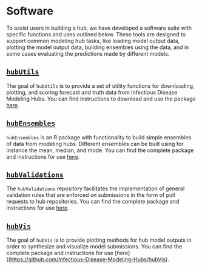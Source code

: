 # Software  

To assist users in building a hub, we have developed a software suite with specific functions and uses outlined below. These tools are designed to support common modeling hub tasks, like loading model output data, plotting the model output data, building ensembles using the data, and in some cases evaluating the predictions made by different models.  

## [`hubUtils`](https://infectious-disease-modeling-hubs.github.io/hubUtils/)  

The goal of `hubUtils` is to provide a set of utility functions for downloading, plotting, and scoring forecast and truth data from Infectious Disease Modeling Hubs. You can find instructions to download and use the package [here](https://infectious-disease-modeling-hubs.github.io/hubUtils/).  

## [`hubEnsembles`](https://github.com/Infectious-Disease-Modeling-Hubs/hubEnsembles)  

`hubEnsembles` is an R package with functionality to build simple ensembles of data from modeling hubs. Different ensembles can be built using for instance the mean, median, and mode. You can find the complete package and instructions for use [here](https://github.com/Infectious-Disease-Modeling-Hubs/hubEnsembles).  

## [`hubValidations`](https://github.com/Infectious-Disease-Modeling-Hubs/hubValidations)  

The `hubValidations` repository facilitates the implementation of general validation rules that are enforced on submissions in the form of pull requests to hub repositories. You can find the complete package and instructions for use [here](https://github.com/Infectious-Disease-Modeling-Hubs/hubValidations).  

## [`hubVis`](https://github.com/Infectious-Disease-Modeling-Hubs/hubVis)  

The goal of `hubVis` is to provide plotting methods for hub model outputs in order to synthesize and visualize model submissions. You can find the complete package and instructions for use [here]((https://github.com/Infectious-Disease-Modeling-Hubs/hubVis).  

